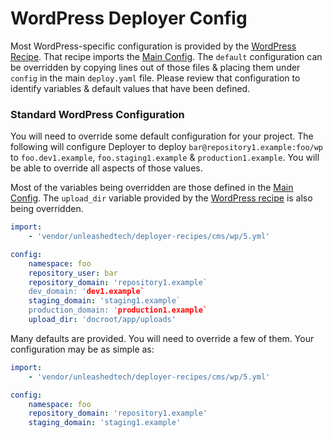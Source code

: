 # WordPress Deployer Config
Most WordPress-specific configuration is provided by the [WordPress Recipe](5.yml).
That recipe imports the [Main Config](../../config.yml). The `default`
configuration can be overridden by copying lines out of those files & placing
them under `config` in the main `deploy.yaml` file. Please review that configuration
to identify variables & default values that have been defined.

### Standard WordPress Configuration

You will need to override some default configuration for your project.
The following will configure Deployer to deploy `bar@repository1.example:foo/wp`
to `foo.dev1.example`, `foo.staging1.example` & `production1.example`. You will be able to override all aspects of those values.

Most of the variables being overridden are those defined in the [Main Config](../../config.yml).
The `upload_dir` variable provided by the [WordPress recipe](5.yml) is also
being overridden.

```yaml
import:
    - 'vendor/unleashedtech/deployer-recipes/cms/wp/5.yml'

config:
    namespace: foo
    repository_user: bar
    repository_domain: 'repository1.example`
    dev_domain: 'dev1.example`
    staging_domain: 'staging1.example`
    production_domain: 'production1.example`
    upload_dir: 'docroot/app/uploads'
```

Many defaults are provided. You will need to override a few of them. Your configuration
may be as simple as:

```yaml
import:
    - 'vendor/unleashedtech/deployer-recipes/cms/wp/5.yml'

config:
    namespace: foo
    repository_domain: 'repository1.example'
    staging_domain: 'staging1.example'
```
